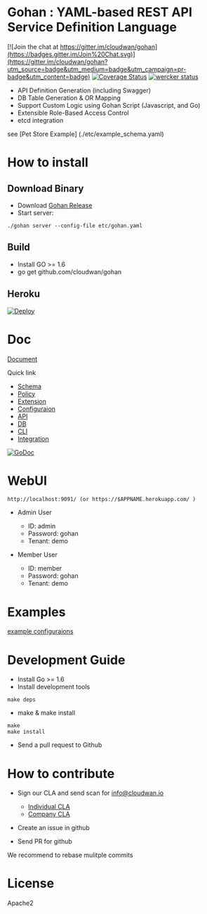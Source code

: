 # Gohan : YAML-based REST API Service Definition Language #

[![Join the chat at https://gitter.im/cloudwan/gohan](https://badges.gitter.im/Join%20Chat.svg)](https://gitter.im/cloudwan/gohan?utm_source=badge&utm_medium=badge&utm_campaign=pr-badge&utm_content=badge)
[![Coverage Status](https://coveralls.io/repos/github/cloudwan/gohan/badge.svg?branch=master)](https://coveralls.io/github/cloudwan/gohan?branch=master)
[![wercker status](https://app.wercker.com/status/cab137b4bfdd05c97cfface7ac12c039/ "wercker status")](https://app.wercker.com/project/bykey/cab137b4bfdd05c97cfface7ac12c039)

- API Definition Generation (including Swagger)
- DB Table Generation & OR Mapping
- Support Custom Logic using Gohan Script (Javascript, and Go)
- Extensible Role-Based Access Control
- etcd integration

see [Pet Store Example] (./etc/example_schema.yaml)

# How to install

## Download Binary

* Download [Gohan Release](https://github.com/cloudwan/ansible-gohan/releases)
* Start server:

```
./gohan server --config-file etc/gohan.yaml
```

## Build

* Install GO >= 1.6
* go get github.com/cloudwan/gohan

## Heroku

[![Deploy](https://www.herokucdn.com/deploy/button.svg)](https://heroku.com/deploy?template=https://github.com/cloudwan/gohan.git)

# Doc
[Document](http://gohan.cloudwan.io/gohan/)

Quick link

- [Schema](./docs/source/schema.rst)
- [Policy](./docs/source/policy.rst)
- [Extension](./docs/source/extension.rst)
- [Configuraion](./docs/source/config.rst)
- [API](./docs/source/api.rst)
- [DB](./docs/source/database.rst)
- [CLI](./docs/source/commands.rst)
- [Integration](./docs/source/sync.rst)

[![GoDoc](https://godoc.org/github.com/cloudwan/gohan?status.svg)](https://godoc.org/github.com/cloudwan/gohan)

# WebUI
```
http://localhost:9091/ (or https://$APPNAME.herokuapp.com/ )
```

* Admin User

  * ID: admin
  * Password: gohan
  * Tenant: demo

* Member User

  * ID: member
  * Password: gohan
  * Tenant: demo

# Examples

[ example configuraions ](./examples)

# Development Guide

* Install Go >= 1.6
* Install development tools

```
make deps
```

* make & make install

```
make
make install
```

* Send a pull request to Github

# How to contribute

* Sign our CLA and send scan for info@cloudwan.io

    * [Individual CLA](./docs/cla.txt)
    * [Company CLA](./docs/ccla.txt)

* Create an issue in github
* Send PR for github

We recommend to rebase mulitple commits

# License
Apache2